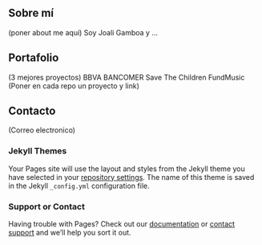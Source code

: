 ## Sobre mí

(poner about me aquí) Soy Joali Gamboa y ...

## Portafolio

(3 mejores proyectos)
BBVA BANCOMER
Save The Children
FundMusic
(Poner en cada repo un proyecto y link)

## Contacto

(Correo electronico)


### Jekyll Themes

Your Pages site will use the layout and styles from the Jekyll theme you have selected in your [repository settings](https://github.com/Jessibe/portfolio/settings). The name of this theme is saved in the Jekyll `_config.yml` configuration file.

### Support or Contact

Having trouble with Pages? Check out our [documentation](https://help.github.com/categories/github-pages-basics/) or [contact support](https://github.com/contact) and we’ll help you sort it out.
